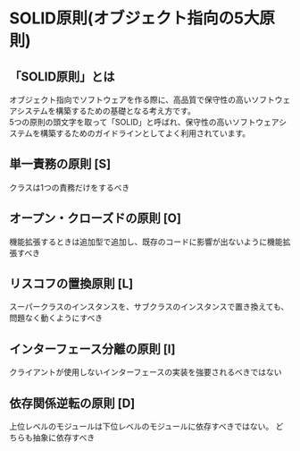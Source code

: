 # SOLID原則(オブジェクト指向の5大原則)

## 「SOLID原則」とは

オブジェクト指向でソフトウェアを作る際に、高品質で保守性の高いソフトウェアシステムを構築するための基礎となる考え方です。  
5つの原則の頭文字を取って「SOLID」と呼ばれ、保守性の高いソフトウェアシステムを構築するためのガイドラインとしてよく利用されています。  

## 単一責務の原則 [S]

クラスは1つの責務だけをするべき

## オープン・クローズドの原則 [O]

機能拡張するときは追加型で追加し、既存のコードに影響が出ないように機能拡張すべき

## リスコフの置換原則 [L]

スーパークラスのインスタンスを、サブクラスのインスタンスで置き換えても、問題なく動くようにすべき

## インターフェース分離の原則 [I]

クライアントが使用しないインターフェースの実装を強要されるべきではない

## 依存関係逆転の原則 [D]

上位レベルのモジュールは下位レベルのモジュールに依存すべきではない。 どちらも抽象に依存すべき
